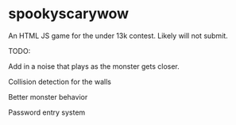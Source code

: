 # spookyscarywow
An HTML JS game for the under 13k contest. Likely will not submit.

TODO:

Add in a noise that plays as the monster gets closer.

Collision detection for the walls

Better monster behavior

Password entry system
